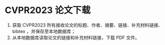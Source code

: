 # CVPR2023 论文下载

1. 获取 CVPR2023 所有接收论文的标题、作者、摘要、链接、补充材料链接、bibtex ，并保存至本地数据库；
2. 从本地数据库读取论文的链接和补充材料链接，下载 PDF 文件。
